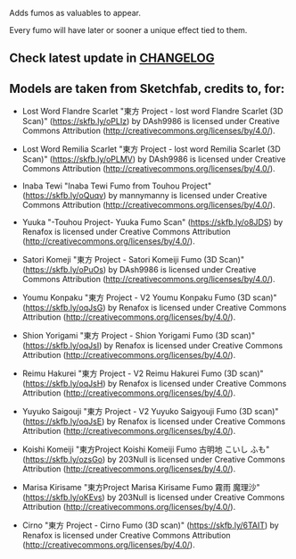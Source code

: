 Adds fumos as valuables to appear.

Every fumo will have later or sooner a unique effect tied to them.

## Check latest update in [CHANGELOG](https://thunderstore.io/c/repo/p/Pufikas/Touhou_Fumos/changelog/)

## Models are taken from Sketchfab, credits to, for:

- Lost Word Flandre Scarlet "東方 Project - lost word Flandre Scarlet (3D Scan)" (https://skfb.ly/oPLIz) by DAsh9986 is licensed under Creative Commons Attribution (http://creativecommons.org/licenses/by/4.0/).

- Lost Word Remilia Scarlet "東方 Project - lost word Remilia Scarlet (3D Scan)" (https://skfb.ly/oPLMV) by DAsh9986 is licensed under Creative Commons Attribution (http://creativecommons.org/licenses/by/4.0/).

- Inaba Tewi "Inaba Tewi Fumo from Touhou Project" (https://skfb.ly/oQuqv) by mannymanny is licensed under Creative Commons Attribution (http://creativecommons.org/licenses/by/4.0/).

- Yuuka "-Touhou Project- Yuuka Fumo Scan" (https://skfb.ly/o8JDS) by Renafox is licensed under Creative Commons Attribution (http://creativecommons.org/licenses/by/4.0/).

- Satori Komeji "東方 Project - Satori Komeiji Fumo (3D Scan)" (https://skfb.ly/oPuOs) by DAsh9986 is licensed under Creative Commons Attribution (http://creativecommons.org/licenses/by/4.0/).

- Youmu Konpaku "東方 Project - V2 Youmu Konpaku Fumo (3D scan)" (https://skfb.ly/oqJsG) by Renafox is licensed under Creative Commons Attribution (http://creativecommons.org/licenses/by/4.0/).

- Shion Yorigami "東方 Project - Shion Yorigami Fumo (3D scan)" (https://skfb.ly/oqJsI) by Renafox is licensed under Creative Commons Attribution (http://creativecommons.org/licenses/by/4.0/).

- Reimu Hakurei "東方 Project - V2 Reimu Hakurei Fumo (3D scan)" (https://skfb.ly/oqJsH) by Renafox is licensed under Creative Commons Attribution (http://creativecommons.org/licenses/by/4.0/).

- Yuyuko Saigouji "東方 Project - V2 Yuyuko Saigyouji Fumo (3D scan)" (https://skfb.ly/oqJsE) by Renafox is licensed under Creative Commons Attribution (http://creativecommons.org/licenses/by/4.0/).

- Koishi Komeiji "東方Project Koishi Komeiji Fumo 古明地 こいし ふも" (https://skfb.ly/ozsGo) by 203Null is licensed under Creative Commons Attribution (http://creativecommons.org/licenses/by/4.0/).

- Marisa Kirisame "東方Project Marisa Kirisame Fumo 霧雨 魔理沙" (https://skfb.ly/oKEvs) by 203Null is licensed under Creative Commons Attribution (http://creativecommons.org/licenses/by/4.0/).

- Cirno "東方 Project - Cirno Fumo (3D scan)" (https://skfb.ly/6TAIT) by Renafox is licensed under Creative Commons Attribution (http://creativecommons.org/licenses/by/4.0/).